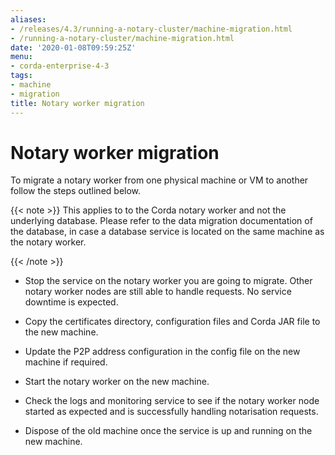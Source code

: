 ```yaml
---
aliases:
- /releases/4.3/running-a-notary-cluster/machine-migration.html
- /running-a-notary-cluster/machine-migration.html
date: '2020-01-08T09:59:25Z'
menu:
- corda-enterprise-4-3
tags:
- machine
- migration
title: Notary worker migration
---
```



# Notary worker migration

To migrate a notary worker from one physical machine or VM to another
            follow the steps outlined below.


{{< note >}}
This applies to to the Corda notary worker and not the underlying database.
                Please refer to the data migration documentation of the database, in case
                a database service is located on the same machine as the notary worker.

{{< /note >}}

* Stop the service on the notary worker you are going to migrate. Other notary worker
                    nodes are still able to handle requests. No service downtime is expected.


* Copy the certificates directory, configuration files and Corda JAR file to the new machine.


* Update the P2P address configuration in the config file on the new machine if required.


* Start the notary worker on the new machine.


* Check the logs and monitoring service to see if the notary worker node started as expected and is successfully handling notarisation requests.


* Dispose of the old machine once the service is up and running on the new machine.



